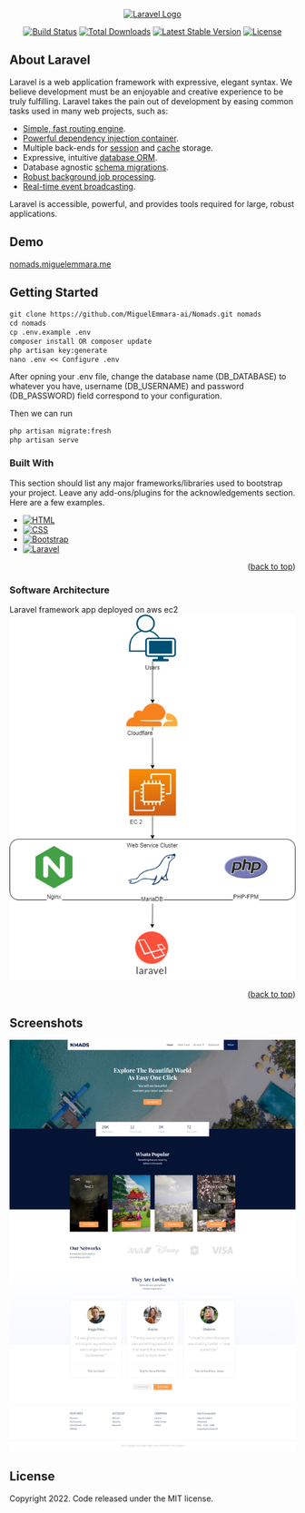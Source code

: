 <p align="center"><a href="https://laravel.com" target="_blank"><img src="https://raw.githubusercontent.com/laravel/art/master/logo-lockup/5%20SVG/2%20CMYK/1%20Full%20Color/laravel-logolockup-cmyk-red.svg" width="400" alt="Laravel Logo"></a></p>

<p align="center">
<a href="https://travis-ci.org/laravel/framework"><img src="https://travis-ci.org/laravel/framework.svg" alt="Build Status"></a>
<a href="https://packagist.org/packages/laravel/framework"><img src="https://img.shields.io/packagist/dt/laravel/framework" alt="Total Downloads"></a>
<a href="https://packagist.org/packages/laravel/framework"><img src="https://img.shields.io/packagist/v/laravel/framework" alt="Latest Stable Version"></a>
<a href="https://packagist.org/packages/laravel/framework"><img src="https://img.shields.io/packagist/l/laravel/framework" alt="License"></a>
</p>

## About Laravel

Laravel is a web application framework with expressive, elegant syntax. We believe development must be an enjoyable and creative experience to be truly fulfilling. Laravel takes the pain out of development by easing common tasks used in many web projects, such as:

- [Simple, fast routing engine](https://laravel.com/docs/routing).
- [Powerful dependency injection container](https://laravel.com/docs/container).
- Multiple back-ends for [session](https://laravel.com/docs/session) and [cache](https://laravel.com/docs/cache) storage.
- Expressive, intuitive [database ORM](https://laravel.com/docs/eloquent).
- Database agnostic [schema migrations](https://laravel.com/docs/migrations).
- [Robust background job processing](https://laravel.com/docs/queues).
- [Real-time event broadcasting](https://laravel.com/docs/broadcasting).

Laravel is accessible, powerful, and provides tools required for large, robust applications.

## Demo

[nomads.miguelemmara.me](https://nomads.miguelemmara.me/)

## Getting Started
```shell
git clone https://github.com/MiguelEmmara-ai/Nomads.git nomads
cd nomads
cp .env.example .env
composer install OR composer update
php artisan key:generate
nano .env << Configure .env
```
After opning your .env file, change the database name (DB_DATABASE) to whatever you have, username (DB_USERNAME) and password (DB_PASSWORD) field correspond to your configuration.

Then we can run
```shell
php artisan migrate:fresh
php artisan serve
```

### Built With

This section should list any major frameworks/libraries used to bootstrap your project. Leave any add-ons/plugins for the acknowledgements section. Here are a few examples.

* [![HTML][HTML.com]][html-url]
* [![CSS][CSS.com]][css-url]
* [![Bootstrap][Bootstrap.com]][Bootstrap-url]
* [![Laravel][Laravel.com]][Laravel-url]

<p align="right">(<a href="#readme-top">back to top</a>)</p>

### Software Architecture

Laravel framework app deployed on aws ec2
<br>
![Screenshot 1](https://github.com/MiguelEmmara-ai/cabs-online/blob/master/public/screenshots/Aws%20Cloud%20Architecture%20-%20Laravel.png)

<p align="right">(<a href="#readme-top">back to top</a>)</p>

## Screenshots
![Screenshot 1](https://github.com/MiguelEmmara-ai/Nomads/blob/master/screenshots/Nomads-ss.png)

## License
Copyright 2022. Code released under the MIT license.


<!-- MARKDOWN LINKS & IMAGES -->
<!-- https://www.markdownguide.org/basic-syntax/#reference-style-links -->
[HTML.com]: https://img.shields.io/badge/HTML5-E34F26?style=for-the-badge&logo=html5&logoColor=white
[html-url]: https://www.w3schools.com/html/
[CSS.com]: https://img.shields.io/badge/CSS3-1572B6?style=for-the-badge&logo=css3&logoColor=white
[css-url]: https://www.w3schools.com/css/
[Bootstrap.com]: https://img.shields.io/badge/Bootstrap-563D7C?style=for-the-badge&logo=bootstrap&logoColor=white
[Bootstrap-url]: https://getbootstrap.com
[Laravel.com]: https://img.shields.io/badge/Laravel-FF2D20?style=for-the-badge&logo=laravel&logoColor=white
[Laravel-url]: https://laravel.com
